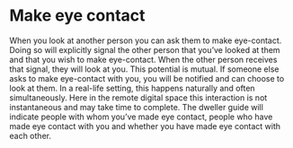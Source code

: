 # Make eye contact

When you look at another person you can ask them to make eye-contact. Doing so will explicitly signal the other person that you’ve looked at them and that you wish to make eye-contact. When the other person receives that signal, they will look at you. This potential is mutual. If someone else asks to make eye-contact with you, you will be notified and can choose to look at them. In a real-life setting, this happens naturally and often simultaneously. Here in the remote digital space this interaction is not instantaneous and may take time to complete. The dweller guide will indicate people with whom you’ve made eye contact, people who have made eye contact with you and whether you have made eye contact with each other.